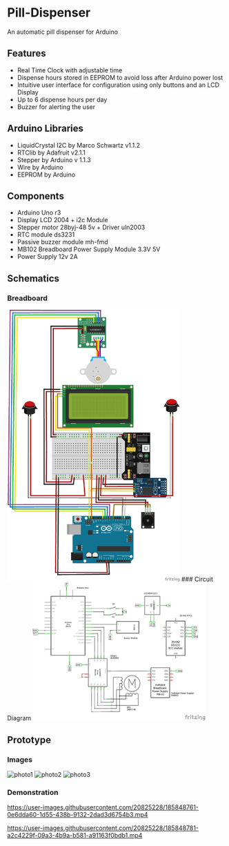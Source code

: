 # Pill-Dispenser
An automatic pill dispenser for Arduino
## Features
* Real Time Clock with adjustable time
* Dispense hours stored in EEPROM to avoid loss after Arduino power lost
* Intuitive user interface for configuration using only buttons and an LCD Display
* Up to 6 dispense hours per day
* Buzzer for alerting the user
## Arduino Libraries
* LiquidCrystal I2C by Marco Schwartz v1.1.2
* RTClib by Adafruit v2.1.1
* Stepper by Arduino v 1.1.3
* Wire by Arduino
* EEPROM by Arduino
## Components
* Arduino Uno r3
* Display LCD 2004 + i2c Module
* Stepper motor 28byj-48 5v + Driver uln2003
* RTC module ds3231
* Passive buzzer module mh-fmd
* MB102 Breadboard Power Supply Module 3.3V 5V
* Power Supply 12v 2A


## Schematics
### Breadboard
<img src="schematics/breadboard.png" alt="Breadboard" width="400"/>
### Circuit Diagram
<img src="schematics/circuit_diagram.png" alt="Circuit Diagram" width="400"/>

## Prototype
### Images
<img src="https://user-images.githubusercontent.com/20825228/185847552-56fef076-4381-4e1c-976f-f75c66a004c1.jpg" alt="photo1" width="400"/>
<img src="https://user-images.githubusercontent.com/20825228/185847560-5e4a6b42-3849-4e95-9c6d-f27c7fe3c86d.jpg" alt="photo2" width="400"/>
<img src="https://user-images.githubusercontent.com/20825228/185847571-dc9ce570-b332-4ca7-81bd-051407347eee.jpg" alt="photo3" width="400"/>

### Demonstration

https://user-images.githubusercontent.com/20825228/185848761-0e6dda60-1d55-438b-9132-2dad3d6754b3.mp4


https://user-images.githubusercontent.com/20825228/185848781-a2c4229f-09a3-4b9a-b581-a91163f0bdb1.mp4

